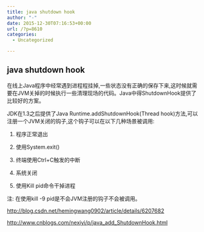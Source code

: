 ```yaml
---
title: java shutdown hook
author: "-"
date: 2015-12-30T07:16:53+00:00
url: /?p=8610
categories:
  - Uncategorized

---
```

## java shutdown hook
在线上Java程序中经常遇到进程程挂掉,一些状态没有正确的保存下来,这时候就需要在JVM关掉的时候执行一些清理现场的代码。Java中得ShutdownHook提供了比较好的方案。
  
JDK在1.3之后提供了Java Runtime.addShutdownHook(Thread hook)方法,可以注册一个JVM关闭的钩子,这个钩子可以在以下几种场景被调用: 

1) 程序正常退出
  
2) 使用System.exit()
  
3) 终端使用Ctrl+C触发的中断
  
4) 系统关闭
  
5) 使用Kill pid命令干掉进程
  
注: 在使用kill -9 pid是不会JVM注册的钩子不会被调用。

http://blog.csdn.net/hemingwang0902/article/details/6207682

http://www.cnblogs.com/nexiyi/p/java_add_ShutdownHook.html